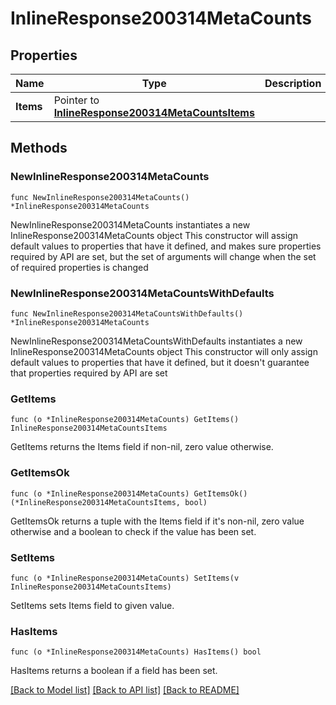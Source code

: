# InlineResponse200314MetaCounts

## Properties

Name | Type | Description | Notes
------------ | ------------- | ------------- | -------------
**Items** | Pointer to [**InlineResponse200314MetaCountsItems**](InlineResponse200314MetaCountsItems.md) |  | [optional] 

## Methods

### NewInlineResponse200314MetaCounts

`func NewInlineResponse200314MetaCounts() *InlineResponse200314MetaCounts`

NewInlineResponse200314MetaCounts instantiates a new InlineResponse200314MetaCounts object
This constructor will assign default values to properties that have it defined,
and makes sure properties required by API are set, but the set of arguments
will change when the set of required properties is changed

### NewInlineResponse200314MetaCountsWithDefaults

`func NewInlineResponse200314MetaCountsWithDefaults() *InlineResponse200314MetaCounts`

NewInlineResponse200314MetaCountsWithDefaults instantiates a new InlineResponse200314MetaCounts object
This constructor will only assign default values to properties that have it defined,
but it doesn't guarantee that properties required by API are set

### GetItems

`func (o *InlineResponse200314MetaCounts) GetItems() InlineResponse200314MetaCountsItems`

GetItems returns the Items field if non-nil, zero value otherwise.

### GetItemsOk

`func (o *InlineResponse200314MetaCounts) GetItemsOk() (*InlineResponse200314MetaCountsItems, bool)`

GetItemsOk returns a tuple with the Items field if it's non-nil, zero value otherwise
and a boolean to check if the value has been set.

### SetItems

`func (o *InlineResponse200314MetaCounts) SetItems(v InlineResponse200314MetaCountsItems)`

SetItems sets Items field to given value.

### HasItems

`func (o *InlineResponse200314MetaCounts) HasItems() bool`

HasItems returns a boolean if a field has been set.


[[Back to Model list]](../README.md#documentation-for-models) [[Back to API list]](../README.md#documentation-for-api-endpoints) [[Back to README]](../README.md)



